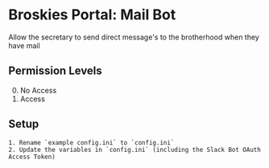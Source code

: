 # Broskies Portal: Mail Bot

Allow the secretary to send direct message's to the brotherhood when they have mail

## Permission Levels
  0. No Access
  1. Access

## Setup
    1. Rename `example config.ini` to `config.ini`
    2. Update the variables in `config.ini` (including the Slack Bot OAuth Access Token)
